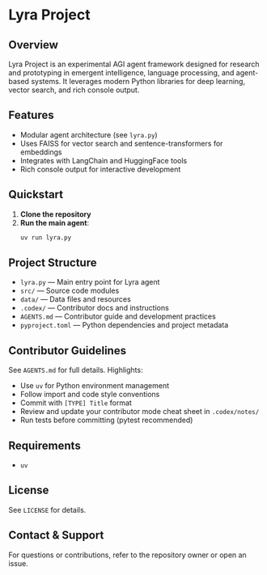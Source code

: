 # Lyra Project

## Overview
Lyra Project is an experimental AGI agent framework designed for research and prototyping in emergent intelligence, language processing, and agent-based systems. It leverages modern Python libraries for deep learning, vector search, and rich console output.

## Features
- Modular agent architecture (see `lyra.py`)
- Uses FAISS for vector search and sentence-transformers for embeddings
- Integrates with LangChain and HuggingFace tools
- Rich console output for interactive development

## Quickstart
1. **Clone the repository**
2. **Run the main agent**:
   ```bash
   uv run lyra.py
   ```

## Project Structure
- `lyra.py` — Main entry point for Lyra agent
- `src/` — Source code modules
- `data/` — Data files and resources
- `.codex/` — Contributor docs and instructions
- `AGENTS.md` — Contributor guide and development practices
- `pyproject.toml` — Python dependencies and project metadata

## Contributor Guidelines
See `AGENTS.md` for full details. Highlights:
- Use `uv` for Python environment management
- Follow import and code style conventions
- Commit with `[TYPE] Title` format
- Review and update your contributor mode cheat sheet in `.codex/notes/`
- Run tests before committing (pytest recommended)

## Requirements
- `uv`

## License
See `LICENSE` for details.

## Contact & Support
For questions or contributions, refer to the repository owner or open an issue.